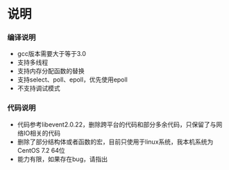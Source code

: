 ﻿# 说明
### 编译说明
- gcc版本需要大于等于3.0
- 支持多线程
- 支持内存分配函数的替换
- 支持select、poll、epoll，优先使用epoll
- 不支持调试模式

### 代码说明
- 代码参考libevent2.0.22，删除跨平台的代码和部分多余代码，只保留了与网络IO相关的代码
- 删除了部分结构体或者函数的宏，目前只使用于linux系统，我本机系统为 CentOS 7.2 64位
- 能力有限，如果存在bug，请指出


